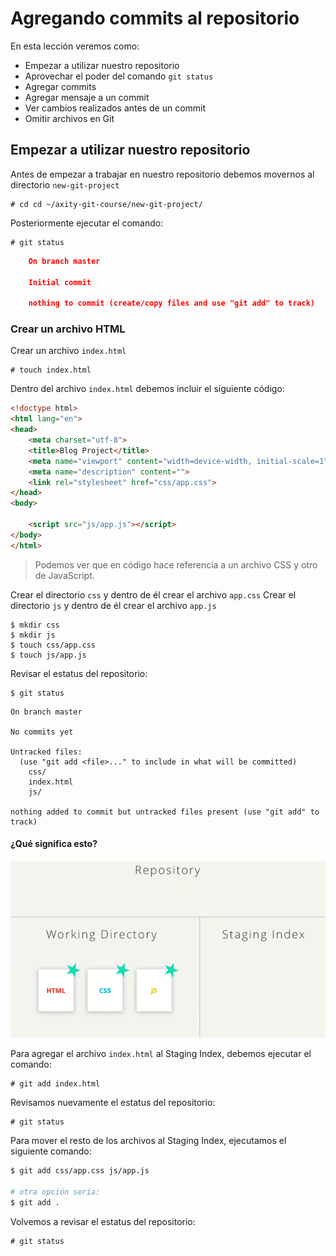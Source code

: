 # Agregando commits al repositorio

En esta lección veremos como:

 - Empezar a utilizar nuestro repositorio
 - Aprovechar el poder del comando `git status`
 - Agregar commits
 - Agregar mensaje a un commit
 - Ver cambios realizados antes de un commit
 - Omitir archivos en Git

## Empezar a utilizar nuestro repositorio

Antes de empezar a trabajar en nuestro repositorio debemos movernos al directorio `new-git-project` 

    # cd cd ~/axity-git-course/new-git-project/
    
Posteriormente ejecutar el comando:

    # git status

```json
    On branch master

    Initial commit

    nothing to commit (create/copy files and use "git add" to track)
```

### Crear un archivo HTML

Crear un archivo `index.html` 

    # touch index.html

Dentro del archivo `index.html` debemos incluir el siguiente código:

```html
<!doctype html>
<html lang="en">
<head>
    <meta charset="utf-8">
    <title>Blog Project</title>
    <meta name="viewport" content="width=device-width, initial-scale=1">
    <meta name="description" content="">
    <link rel="stylesheet" href="css/app.css">
</head>
<body>

    <script src="js/app.js"></script>
</body>
</html>
```

> Podemos ver que en código hace referencia a un archivo CSS  y otro  de JavaScript.

Crear el directorio `css` y dentro de él crear el archivo `app.css`
Crear el directorio `js` y dentro de él crear el archivo `app.js`

```batch
$ mkdir css
$ mkdir js
$ touch css/app.css
$ touch js/app.js
```

Revisar el estatus del repositorio:

```batch
$ git status
```
```
On branch master

No commits yet

Untracked files:
  (use "git add <file>..." to include in what will be committed)
	css/
	index.html
	js/

nothing added to commit but untracked files present (use "git add" to track)
```
#### ¿Qué significa esto?

![img_work_to_index](images/img_work_to_index.gif)

Para agregar el archivo `index.html` al Staging Index, debemos ejecutar el comando:

    # git add index.html

Revisamos nuevamente el estatus del repositorio:

    # git status

Para mover el resto de los archivos al Staging Index, ejecutamos el siguiente comando:

```bash
$ git add css/app.css js/app.js

# otra opción sería:
$ git add .
```

Volvemos a revisar el estatus del repositorio:

    # git status

<!--stackedit_data:
eyJoaXN0b3J5IjpbMTM0ODY3NTQzOSwtNzQxODQ4Njg1LC03ND
E4NDg2ODUsLTEwNzc5ODgxMTksMTM1MTA2NjY1MywtMTgwNDYy
NzQ0LC0xODIyMTg0NzI0LC0xNzg0NjY1MTQ3LC0xODk4OTg0Nz
IyLC01ODMwODA2MjQsMTcxODIzNzI4MSwxMzI1NzQ2Mzc0LDE1
NjI0MzUyNzksMTc1MDIwOTU0Niw0MjEwNDM2NiwyMDQwMjI4OT
Y5LC0xNzU4OTg0NzI0LDEzMjY5NDY3NjcsMTgxNTEyMTc4MCw0
MTYzNTgwNjNdfQ==
-->